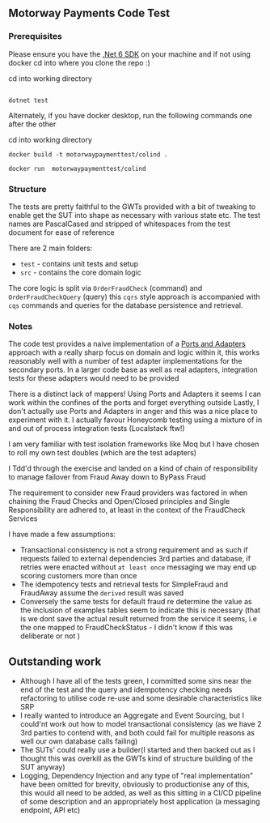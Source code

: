 ## Motorway Payments Code Test 

### Prerequisites
Please ensure you have the [.Net 6 SDK](https://dotnet.microsoft.com/en-us/download/dotnet/thank-you/sdk-6.0.403-windows-x64-installer) on your machine and if not using docker cd into where you clone the repo :) 

cd into working directory
```

dotnet test
 ```

Alternately, if you have docker desktop, run the following commands one after the other

cd into working directory
```
docker build -t motorwaypaymenttest/colind .
```

```
docker run  motorwaypaymenttest/colind
```

### Structure 
The tests are pretty faithful to the GWTs provided with a bit of tweaking to enable get the SUT into shape as necessary with various state etc.
The test names are PascalCased and stripped of whitespaces from the test document for ease of reference

There are 2 main folders: 
-   ``test``  - contains unit tests and setup 
-  ``src``   - contains the core domain logic

The core logic is split via  `OrderFraudCheck` (command) and `OrderFraudCheckQuery` (query) this `cqrs` style approach is accompanied with `cqs` commands and queries for the database persistence and retrieval.


### Notes
The code test provides a naive implementation of a [Ports and Adapters](https://herbertograca.com/2017/09/14/ports-adapters-architecture/) approach with a really sharp focus on domain and logic within it,  this works reasonably well with a number of test adapter implementations for the secondary ports.
In a larger code base as well as real adapters, integration tests for these adapters would need to be provided 

There is a distinct lack of mappers! Using Ports and Adapters it seems I can work within the confines of the ports and forget everything outside 
Lastly, I don't actually use Ports and Adapters in anger and this was a nice place to experiment with it. 
I actually favour Honeycomb testing using a mixture of in and out of process integration tests (Localstack ftw!)

I am very familiar with test isolation frameworks like Moq but I have chosen to roll my own test doubles (which are the test adapters)

I Tdd'd through the exercise and landed on a kind of chain of responsibility to manage failover from Fraud Away down to ByPass Fraud

The requirement to consider new Fraud providers was factored in when chaining the Fraud Checks and Open/Closed principles and Single Responsibility are adhered to, at least in the context of 
the FraudCheck Services 

I have made a few assumptions:
 - Transactional consistency is not a strong requirement and as such if requests failed to external dependencies 3rd parties and database, if retries were enacted without ` at least once ` messaging we may end up scoring customers more than once
 - The idempotency tests and retrieval tests for SimpleFraud and FraudAway assume the `derived` result was saved
 - Conversely the same tests for default fraud re determine the value as the inclusion of examples tables seem to indicate this is necessary (that is we dont save the actual result returned from the service it seems, i.e the one mapped to FraudCheckStatus - I didn't know if this was deliberate or not )

## Outstanding work
- Although I have all of the tests green, I committed some sins near the end of the test and the query and idempotency checking needs refactoring to utilise code re-use and some desirable characteristics like SRP
- I really wanted to introduce an Aggregate and Event Sourcing, but I could'nt work out how to model transactional consistency (as we have 2 3rd parties to contend with, and both could fail for multiple reasons as well our own database calls failing)
- The SUTs' could really use a builder(I started and then backed out as I thought this was overkill as the GWTs kind of structure building of the SUT anyway)
- Logging, Dependency Injection and any type of "real implementation" have been omitted for brevity, obviously to productionise any of this, this would all need to be added, as well as this sitting in a CI/CD pipeline of some description and an appropriately host application (a messaging endpoint, API etc)
